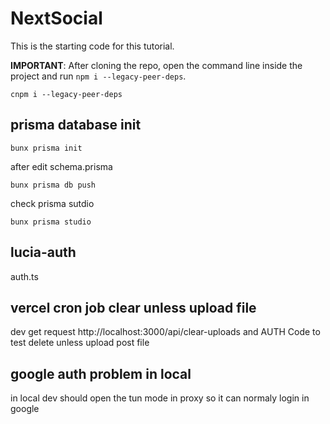 # NextSocial
This is the starting code for this tutorial.

**IMPORTANT**: After cloning the repo, open the command line inside the project and run `npm i --legacy-peer-deps`.

```
cnpm i --legacy-peer-deps
```

## prisma database init
```
bunx prisma init
```
after edit schema.prisma 
```
bunx prisma db push
```
check prisma sutdio
```
bunx prisma studio
```

## lucia-auth
auth.ts


## vercel cron job clear unless upload file
dev
get request http://localhost:3000/api/clear-uploads and AUTH Code to test delete unless upload post file


## google auth problem in local
in local dev should open the tun mode in proxy so it can normaly login in google
